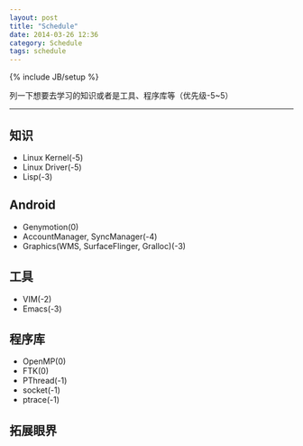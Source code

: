 ```yaml
---
layout: post
title: "Schedule"
date: 2014-03-26 12:36
category: Schedule
tags: schedule
---
```

{% include JB/setup %}

列一下想要去学习的知识或者是工具、程序库等（优先级-5~5）

------

## 知识

* Linux Kernel(-5)
* Linux Driver(-5)
* Lisp(-3)

## Android

* Genymotion(0)
* AccountManager, SyncManager(-4)
* Graphics(WMS, SurfaceFlinger, Gralloc)(-3)

## 工具

* VIM(-2)
* Emacs(-3)

## 程序库

* OpenMP(0)
* FTK(0)
* PThread(-1)
* socket(-1)
* ptrace(-1)

## 拓展眼界
